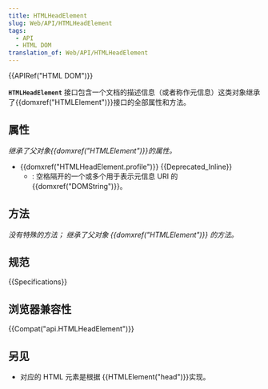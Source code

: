 ```yaml
---
title: HTMLHeadElement
slug: Web/API/HTMLHeadElement
tags:
  - API
  - HTML DOM
translation_of: Web/API/HTMLHeadElement
---
```

{{APIRef("HTML DOM")}}

**`HTMLHeadElement`** 接口包含一个文档的描述信息（或者称作元信息）这类对象继承了{{domxref("HTMLElement")}}接口的全部属性和方法。

## 属性

_继承了父对象{{domxref("HTMLElement")}}的属性。_

- {{domxref("HTMLHeadElement.profile")}} {{Deprecated_Inline}}
  - : 空格隔开的一个或多个用于表示元信息 URI 的{{domxref("DOMString")}}。

## 方法

_没有特殊的方法； 继承了父对象 {{domxref("HTMLElement")}} 的方法。_

## 规范

{{Specifications}}

## 浏览器兼容性

{{Compat("api.HTMLHeadElement")}}

## 另见

- 对应的 HTML 元素是根据 {{HTMLElement("head")}}实现。
